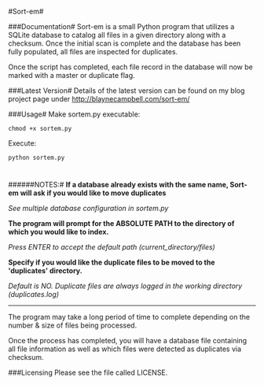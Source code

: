 #Sort-em#

###Documentation#
Sort-em is a small Python program that utilizes a SQLite database to catalog all files in a given directory along with a checksum. Once the initial scan is complete and the database has been fully populated, all files are inspected for duplicates.

Once the script has completed, each file record in the database will now be marked with a master or duplicate flag.

###Latest Version#
Details of the latest version can be found on my blog project page under http://blaynecampbell.com/sort-em/

###Usage#
Make sortem.py executable:
```
chmod +x sortem.py
```
Execute:
```
python sortem.py
```
#
######NOTES:#
__If a database already exists with the same name, Sort-em will ask if you would like to move duplicates__

*See multiple database configuration in sortem.py*

__The program will prompt for the ABSOLUTE PATH to the directory of which you would like to index.__

*Press ENTER to accept the default path (current_directory/files)*

__Specify if you would like the duplicate files to be moved to the 'duplicates' directory.__

*Default is NO. Duplicate files are always logged in the working directory (duplicates.log)*
***
The program may take a long period of time to complete depending on the number & size of files being processed.

Once the process has completed, you will have a database file containing all file information as well as which files were detected as duplicates via checksum.

###Licensing
Please see the file called LICENSE.
